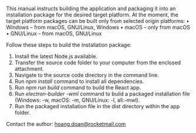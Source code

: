 This manual instructs building the application and packaging it into an installation package for the desired target platform. At the moment, the target platform packages can be built only from selected origin platforms:
•	Windows – from macOS, GNU/Linux, Windows
•	macOS – only from macOS
•	GNU/Linux – from macOS, GNU/Linux

Follow these steps to build the installation package:
1.	Install the latest Node.js available.
2.	Transfer the source code folder to your computer from the enclosed attachment.
3.	Navigate to the source code directory in the command line.
4.	Run *npm install* command to install all dependencies.
5.	Run *npm run build* command to build the React app.
6.	Run *electron-builder -wml* command to build a packaged installation file (Windows: -w, macOS: -m, GNU/Linux: -l, all:-mwl).
7.	Run the packaged installation file in the dist directory within the app folder.

Contact the author: hoang.doan@rocketmail.com